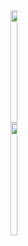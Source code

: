  <div style="display: flex; flex-direction: row;">
  <a href="https://github.com/lucasmarquisio">
  <img height="180em" width="50%" src="https://github-readme-stats.vercel.app/api?username=lucasmarquisio&show_icons=true&theme=dark&include_all_commits=true&count_private=true"/>
  <img height="180em" width="50%" src="https://github-readme-stats.vercel.app/api/top-langs/?username=lucasmarquisio&layout=compact&langs_count=7&theme=dark"/>
</div>
